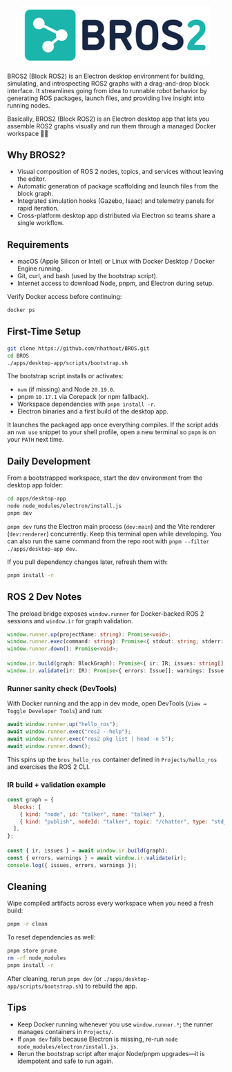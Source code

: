 <p align="center">
  <img src="assets/logos/BROS2-logo-long.png" alt="BROS2 logo" width="440">
</p>

BROS2 (Block ROS2) is an Electron desktop environment for building, simulating, and introspecting ROS2 graphs with a drag-and-drop block interface. It streamlines going from idea to runnable robot behavior by generating ROS packages, launch files, and providing live insight into running nodes.

Basically, BROS2 (Block ROS2) is an Electron desktop app that lets you assemble ROS2 graphs visually and run them through a managed Docker workspace 🦾🤖

## Why BROS2?
- Visual composition of ROS 2 nodes, topics, and services without leaving the editor.
- Automatic generation of package scaffolding and launch files from the block graph.
- Integrated simulation hooks (Gazebo, Isaac) and telemetry panels for rapid iteration.
- Cross-platform desktop app distributed via Electron so teams share a single workflow.

## Requirements
- macOS (Apple Silicon or Intel) or Linux with Docker Desktop / Docker Engine running.
- Git, curl, and bash (used by the bootstrap script).
- Internet access to download Node, pnpm, and Electron during setup.

Verify Docker access before continuing:

```bash
docker ps
```

## First-Time Setup

```bash
git clone https://github.com/nhathout/BROS.git
cd BROS
./apps/desktop-app/scripts/bootstrap.sh
```

The bootstrap script installs or activates:
- `nvm` (if missing) and Node `20.19.0`.
- pnpm `10.17.1` via Corepack (or npm fallback).
- Workspace dependencies with `pnpm install -r`.
- Electron binaries and a first build of the desktop app.

It launches the packaged app once everything compiles. If the script adds an `nvm use` snippet to your shell profile, open a new terminal so `pnpm` is on your `PATH` next time.

## Daily Development

From a bootstrapped workspace, start the dev environment from the desktop app folder:

```bash
cd apps/desktop-app
node node_modules/electron/install.js  
pnpm dev
```

`pnpm dev` runs the Electron main process (`dev:main`) and the Vite renderer (`dev:renderer`) concurrently. Keep this terminal open while developing. You can also run the same command from the repo root with `pnpm --filter ./apps/desktop-app dev`.

If you pull dependency changes later, refresh them with:

```bash
pnpm install -r
```

## ROS 2 Dev Notes

The preload bridge exposes `window.runner` for Docker-backed ROS 2 sessions and `window.ir` for graph validation.

```ts
window.runner.up(projectName: string): Promise<void>;
window.runner.exec(command: string): Promise<{ stdout: string; stderr: string; code: number }>;
window.runner.down(): Promise<void>;

window.ir.build(graph: BlockGraph): Promise<{ ir: IR; issues: string[] }>;
window.ir.validate(ir: IR): Promise<{ errors: Issue[]; warnings: Issue[] }>;
```

### Runner sanity check (DevTools)

With Docker running and the app in dev mode, open DevTools (`View → Toggle Developer Tools`) and run:

```js
await window.runner.up("hello_ros");
await window.runner.exec("ros2 --help");
await window.runner.exec("ros2 pkg list | head -n 5");
await window.runner.down();
```

This spins up the `bros_hello_ros` container defined in `Projects/hello_ros` and exercises the ROS 2 CLI.

### IR build + validation example

```js
const graph = {
  blocks: [
    { kind: "node", id: "talker", name: "talker" },
    { kind: "publish", nodeId: "talker", topic: "/chatter", type: "std_msgs/msg/String" },
  ],
};

const { ir, issues } = await window.ir.build(graph);
const { errors, warnings } = await window.ir.validate(ir);
console.log({ issues, errors, warnings });
```

## Cleaning

Wipe compiled artifacts across every workspace when you need a fresh build:

```bash
pnpm -r clean
```

To reset dependencies as well:

```bash
pnpm store prune
rm -rf node_modules
pnpm install -r
```

After cleaning, rerun `pnpm dev` (or `./apps/desktop-app/scripts/bootstrap.sh`) to rebuild the app.

## Tips
- Keep Docker running whenever you use `window.runner.*`; the runner manages containers in `Projects/`.
- If `pnpm dev` fails because Electron is missing, re-run `node node_modules/electron/install.js`.
- Rerun the bootstrap script after major Node/pnpm upgrades—it is idempotent and safe to run again.
